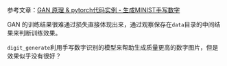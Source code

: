 参考文章：[GAN 原理 & pytorch代码实例 - 生成MINIST手写数字](https://blog.csdn.net/Lizhi_Tech/article/details/132108893)


GAN 的训练结果很难通过损失直接体现出来，通过观察保存在`data`目录的中间结果来判断训练效果。

`digit_generate`利用手写数字识别的模型来帮助生成质量更高的数字图片，但是效果似乎没有很好？